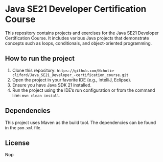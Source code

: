 

# Java SE21 Developer Certification Course

This repository contains projects and exercises for the Java SE21 Developer Certification Course. It includes various Java projects that demonstrate concepts such as loops, conditionals, and object-oriented programming.

## How to run the project

1. Clone this repository: `https://github.com/Nchotie-cliford/Java_SE21_Developer_-certification_course.git`
2. Open the project in your favorite IDE (e.g., IntelliJ, Eclipse).
3. Ensure you have Java SDK 21 installed.
4. Run the project using the IDE’s run configuration or from the command line: `mvn clean install`.

## Dependencies

This project uses Maven as the build tool. The dependencies can be found in the `pom.xml` file.

## License
Nop
